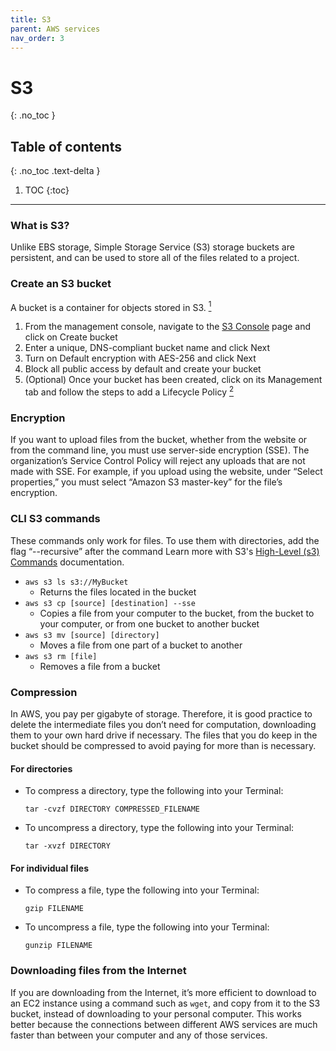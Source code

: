 ```yaml
---
title: S3
parent: AWS services
nav_order: 3
---
```


# S3
{: .no_toc }

## Table of contents
{: .no_toc .text-delta }

1. TOC
{:toc}

---

### What is S3?
Unlike EBS storage, Simple Storage Service (S3) storage buckets are persistent, and can be used to store all of the files related to a project.

### Create an S3 bucket
A bucket is a container for objects stored in S3.
[<sup>1</sup>](https://docs.aws.amazon.com/AmazonS3/latest/user-guide/create-bucket.html)
1. From the management console, navigate to the
[S3 Console](https://s3.console.aws.amazon.com/s3/buckets/)
page and click on Create bucket
1. Enter a unique, DNS-compliant bucket name and click Next
1. Turn on Default encryption with AES-256 and click Next
1. Block all public access by default and create your bucket
1. (Optional) Once your bucket has been created, click on its Management tab and follow the steps to add a Lifecycle Policy
[<sup>2</sup>](https://docs.aws.amazon.com/AmazonS3/latest/dev/object-lifecycle-mgmt.html)

### Encryption
If you want to upload files from the bucket, whether from the website or from the command line, you must use server-side encryption (SSE).
The organization’s Service Control Policy will reject any uploads that are not made with SSE.
For example, if you upload using the website, under “Select properties,” you must select “Amazon S3 master-key” for the file’s encryption.

### CLI S3 commands
These commands only work for files.
To use them with directories, add the flag “--recursive” after the command
Learn more with S3's
[High-Level (s3) Commands](https://docs.aws.amazon.com/cli/latest/userguide/cli-services-s3-commands.html)
documentation.
* `aws s3 ls s3://MyBucket`
	* Returns the files located in the bucket
* `aws s3 cp [source] [destination] --sse`
	* Copies a file from your computer to the bucket, from the bucket to your computer, or from one bucket to another bucket
* `aws s3 mv [source] [directory]`
	* Moves a file from one part of a bucket to another
* `aws s3 rm [file]`
	* Removes a file from a bucket

### Compression
In AWS, you pay per gigabyte of storage.
Therefore, it is good practice to delete the intermediate files you don’t need for computation, downloading them to your own hard drive if necessary.
The files that you do keep in the bucket should be compressed to avoid paying for more than is necessary.

#### For directories
* To compress a directory, type the following into your Terminal:
	```
	tar -cvzf DIRECTORY COMPRESSED_FILENAME
	```
* To uncompress a directory, type the following into your Terminal:
	```
	tar -xvzf DIRECTORY
	```

#### For individual files
* To compress a file, type the following into your Terminal:
	```
	gzip FILENAME
	```
* To uncompress a file, type the following into your Terminal:
	```
	gunzip FILENAME
	```

### Downloading files from the Internet
If you are downloading from the Internet, it’s more efficient to download to an EC2 instance using a command such as `wget`,  and copy from it to the S3 bucket, instead of downloading to your personal computer.
This works better because the connections between different AWS services are much faster than between your computer and any of those services.

